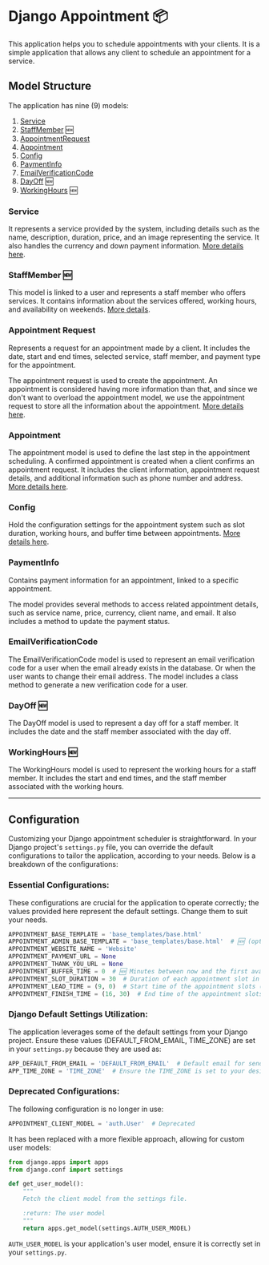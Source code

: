 # Django Appointment 📦

This application helps you to schedule appointments with your clients. It is a simple application that allows any client
to schedule an appointment for a service.

## Model Structure

The application has nine (9) models:

1. [Service](models.md#service)
2. [StaffMember](models.md#staffmember) 🆕
3. [AppointmentRequest](models.md#appointmentrequest)
4. [Appointment](models.md#appointment)
5. [Config](models.md#config)
6. [PaymentInfo](models.md#paymentinfo)
7. [EmailVerificationCode](models.md#emailverificationcode)
8. [DayOff](models.md#dayoff) 🆕
9. [WorkingHours](models.md#workinghours) 🆕

### Service

It represents a service provided by the system, including details such as the name, description, duration, price, and an
image representing the service.
It also handles the currency and down payment information.
[More details here](https://github.com/adamspd/django-appointment/blob/main/docs/models.md#service).

### StaffMember 🆕

This model is linked to a user and represents a staff member who offers services. It contains information about the
services offered, working hours, and availability on weekends.
[More details](https://github.com/adamspd/django-appointment/blob/main/docs/models.md#staffmember).

### Appointment Request

Represents a request for an appointment made by a client.
It includes the date, start and end times, selected service,
staff member, and payment type for the appointment.

The appointment request is used to create the appointment. An appointment is considered having more information than
that, and since we don't want to overload the appointment model, we use the appointment request to store all
the information about the appointment. 
[More details here](https://github.com/adamspd/django-appointment/blob/main/docs/models.md#appointmentrequest).

### Appointment

The appointment model is used to define the last step in the appointment scheduling.
A confirmed appointment is created when a client confirms an appointment request.
It includes the client information, appointment request details, and additional information such as phone number and
address.
[More details here](https://github.com/adamspd/django-appointment/blob/main/docs/models.md#appointment).

### Config

Hold the configuration settings for the appointment system such as slot duration, working hours, and buffer time
between appointments.
[More details here](https://github.com/adamspd/django-appointment/blob/main/docs/models.md#config).

### PaymentInfo

Contains payment information for an appointment, linked to a specific appointment.

The model provides several methods to access related appointment details, such as service name, price, currency, client
name, and email.
It also includes a method to update the payment status.

### EmailVerificationCode

The EmailVerificationCode model is used to represent an email verification code for a user when the email already exists
in the database.
Or when the user wants to change their email address.
The model includes a class method to generate a new verification code for a user.

### DayOff 🆕

The DayOff model is used to represent a day off for a staff member.
It includes the date and the staff member associated with the day off.

### WorkingHours 🆕

The WorkingHours model is used to represent the working hours for a staff member.
It includes the start and end times, and the staff member associated with the working hours.

---

## Configuration

Customizing your Django appointment scheduler is straightforward. In your Django project's `settings.py` file, you can
override the default configurations to tailor the application, according to your needs. Below is a breakdown of the
configurations:

### Essential Configurations:

These configurations are crucial for the application to operate correctly;
the values provided here represent the default settings.
Change them to suit your needs.

```python
APPOINTMENT_BASE_TEMPLATE = 'base_templates/base.html'
APPOINTMENT_ADMIN_BASE_TEMPLATE = 'base_templates/base.html'  # 🆕 (optional) Specify a different base template for the admin panel
APPOINTMENT_WEBSITE_NAME = 'Website'
APPOINTMENT_PAYMENT_URL = None
APPOINTMENT_THANK_YOU_URL = None
APPOINTMENT_BUFFER_TIME = 0  # 🆕 Minutes between now and the first available slot for the current day (doesn't affect future dates)
APPOINTMENT_SLOT_DURATION = 30  # Duration of each appointment slot in minutes 
APPOINTMENT_LEAD_TIME = (9, 0)  # Start time of the appointment slots (in 24-hour format)
APPOINTMENT_FINISH_TIME = (16, 30)  # End time of the appointment slots (in 24-hour format)
```

### Django Default Settings Utilization:

The application leverages some of the default settings from your Django project.
Ensure these values (DEFAULT_FROM_EMAIL, TIME_ZONE) are set in your `settings.py` because they are used as:

```python
APP_DEFAULT_FROM_EMAIL = 'DEFAULT_FROM_EMAIL'  # Default email for sending notifications
APP_TIME_ZONE = 'TIME_ZONE'  # Ensure the TIME_ZONE is set to your desired timezone
```

### Deprecated Configurations:

The following configuration is no longer in use:

```python
APPOINTMENT_CLIENT_MODEL = 'auth.User'  # Deprecated
```

It has been replaced with a more flexible approach, allowing for custom user models:

```python
from django.apps import apps
from django.conf import settings

def get_user_model():
    """
    Fetch the client model from the settings file.

    :return: The user model
    """
    return apps.get_model(settings.AUTH_USER_MODEL)
```

`AUTH_USER_MODEL` is your application's user model, ensure it is correctly set in your `settings.py`.
